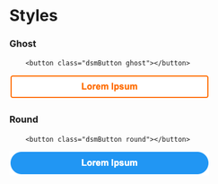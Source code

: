 # Styles

### Ghost

```markup
    <button class="dsmButton ghost"></button>
```

![](../.gitbook/assets/screen-shot-2020-12-24-at-16.03.02.png)

### Round

```markup
    <button class="dsmButton round"></button>
```

![](../.gitbook/assets/screen-shot-2020-12-24-at-16.03.11.png)

